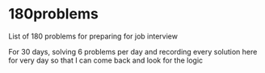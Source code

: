 # 180problems

List of 180 problems for preparing for job interview

For 30 days, solving 6 problems per day and recording every solution here for very day so that I can come back and look for the logic
